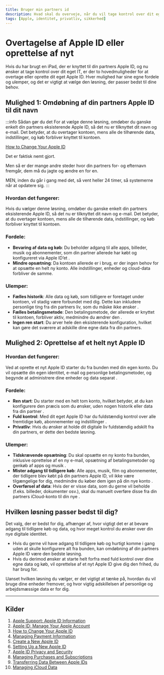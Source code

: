 ```yaml
---
title: Bruger min partners id
description: Hvad skal du overveje, når du vil tage kontrol over dit eget Apple ID?
tags: [Apple, identitet, privatliv, sikkerhed]
---
```


# Overtagelse af Apple ID eller oprettelse af nyt

Hvis du har brugt en iPad, der er knyttet til din partners Apple ID, og nu ønsker at tage kontrol over dit eget IT, er der to hovedmuligheder for at overtage eller oprette dit eget Apple ID. Hver mulighed har sine egne fordele og ulemper, og det er vigtigt at vælge den løsning, der passer bedst til dine behov.

## Mulighed 1: Omdøbning af din partners Apple ID til dit navn

:::info Sådan gør du det
For at vælge denne løsning, omdøber du ganske enkelt din partners eksisterende Apple ID, så det nu er tilknyttet dit navn og e-mail. Det betyder, at du overtager kontoen, mens alle de tilhørende data, indstillinger, og køb forbliver knyttet til kontoen.

[How to Change Your Apple ID](https://support.apple.com/en-us/HT202667)

Det er faktisk nemt gjort.

Men så er der mange andre steder hvor din partners for- og efternavn fremgår, dem må du jagte og ændre en for en.

MEN, inden du går i gang med det, så vent heller 24 timer, så systemerne når at opdatere sig.
:::
### Hvordan det fungerer:
Hvis du vælger denne løsning, omdøber du ganske enkelt din partners eksisterende Apple ID, så det nu er tilknyttet dit navn og e-mail. Det betyder, at du overtager kontoen, mens alle de tilhørende data, indstillinger, og køb forbliver knyttet til kontoen.

### Fordele:
- **Bevaring af data og køb**: Du beholder adgang til alle apps, billeder, musik og abonnementer, som din partner allerede har købt og konfigureret via Apple ID’et  .
- **Mindre opsætning**: Da kontoen allerede er i brug, er der ingen behov for at opsætte en helt ny konto. Alle indstillinger, enheder og cloud-data forbliver de samme.

### Ulemper:
- **Fælles historik**: Alle data og køb, som tidligere er foretaget under kontoen, vil stadig være forbundet med dig. Dette kan inkludere personlige ting fra din partners liv, som du måske ikke ønsker .
- **Fælles betalingsmetode**: Den betalingsmetode, der allerede er knyttet til kontoen, forbliver aktiv, medmindre du ændrer den .
- **Ingen ren start**: Du arver hele den eksisterende konfiguration, hvilket kan gøre det sværere at adskille dine egne data fra din partners.

## Mulighed 2: Oprettelse af et helt nyt Apple ID

### Hvordan det fungerer:
Ved at oprette et nyt Apple ID starter du fra bunden med din egen konto. Du vil opsætte din egen identitet, e-mail og personlige betalingsmetoder, og begynde at administrere dine enheder og data separat .

### Fordele:
- **Ren start**: Du starter med en helt tom konto, hvilket betyder, at du kan konfigurere den præcis som du ønsker, uden nogen historik eller data fra din partner .
- **Fuld kontrol**: Med dit eget Apple ID har du fuldstændig kontrol over alle fremtidige køb, abonnementer og indstillinger .
- **Privatliv**: Hvis du ønsker at holde dit digitale liv fuldstændig adskilt fra din partners, er dette den bedste løsning.

### Ulemper:
- **Tidskrævende opsætning**: Du skal opsætte en ny konto fra bunden, inklusive oprettelse af en ny e-mail, opsætning af betalingsmetoder og genkøb af apps og musik .
- **Mister adgang til tidligere køb**: Alle apps, musik, film og abonnementer, der tidligere blev købt på din partners Apple ID, vil ikke være tilgængelige for dig, medmindre du køber dem igen på din nye konto .
- **Overførsel af data**: Hvis der er visse data, som du gerne vil beholde (f.eks. billeder, dokumenter osv.), skal du manuelt overføre disse fra din partners iCloud-konto til din nye .

## Hvilken løsning passer bedst til dig?

Det valg, der er bedst for dig, afhænger af, hvor vigtigt det er at bevare adgang til tidligere køb og data, og hvor meget kontrol du ønsker over din nye digitale identitet.

- Hvis du gerne vil have adgang til tidligere køb og hurtigt komme i gang uden at skulle konfigurere alt fra bunden, kan omdøbning af din partners Apple ID være den bedste løsning.
- Hvis du derimod ønsker at starte helt forfra med fuld kontrol over dine egne data og køb, vil oprettelse af et nyt Apple ID give dig den frihed, du har brug for.

Uanset hvilken løsning du vælger, er det vigtigt at tænke på, hvordan du vil bruge dine enheder fremover, og hvor vigtig adskillelsen af personlige og arbejdsmæssige data er for dig.

---

## Kilder

1. [Apple Support: Apple ID Information](https://support.apple.com/apple-id)
2. [Apple ID: Manage Your Apple Account](https://appleid.apple.com)
3. [How to Change Your Apple ID](https://support.apple.com/en-us/HT202667)
4. [Managing Payment Information](https://support.apple.com/en-us/HT201266)
5. [Create a New Apple ID](https://support.apple.com/en-us/HT204316)
6. [Setting Up a New Apple ID](https://support.apple.com/en-us/HT201354)
7. [Apple ID Privacy and Security](https://support.apple.com/en-us/HT202659)
8. [Managing Purchases and Subscriptions](https://support.apple.com/en-us/HT202039)
9. [Transferring Data Between Apple IDs](https://support.apple.com/en-us/HT208681)
10. [Managing iCloud Data](https://support.apple.com/en-us/HT202524)
